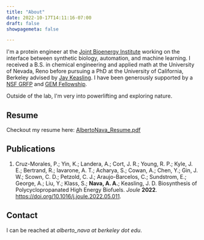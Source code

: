 ```yaml
---
title: "About"
date: 2022-10-17T14:11:16-07:00
draft: false
showpagemeta: false

---
```


I'm a protein engineer at the [Joint Bioenergy Institute](https://www.jbei.org/) working on the interface between
synthetic biology, automation, and machine learning.
I received a B.S. in chemical engineering and applied math at the University of Nevada, Reno before
pursuing a PhD at the University of California, Berkeley 
advised by [Jay Keasling](https://keaslinglab.lbl.gov/people/#principal-investigator).
I have been generously supported by a [NSF GRFP](https://www.nsfgrfp.org/) and [GEM Fellowship](https://www.gemfellowship.org/).

Outside of the lab, I'm very into powerlifting and exploring nature.

## Resume

Checkout my resume here: [AlbertoNava\_Resume.pdf](/AlbertoNava_Resume.pdf)

## Publications

1. Cruz-Morales, P.; Yin, K.; Landera, A.; Cort, J. R.; Young, R. P.; Kyle, J. E.; Bertrand, R.; Iavarone, A. T.; Acharya, S.; Cowan, A.; Chen, Y.; Gin, J. W.; Scown, C. D.; Petzold, C. J.; Araujo-Barcelos, C.; Sundstrom, E.; George, A.; Liu, Y.; Klass, S.; **Nava, A. A.**; Keasling, J. D. Biosynthesis of Polycyclopropanated High Energy Biofuels. *Joule* **2022**. https://doi.org/10.1016/j.joule.2022.05.011.

## Contact

I can be reached at *alberto_nava at berkeley dot edu*.
